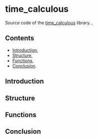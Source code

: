 # time_calculous

Source code of the [time_calculous](https://github.com/Vicken-Ghoubiguian/time_calculous) library...

## Contents

* [Introduction](#introduction),
* [Structure](#Structure),
* [Functions](#functions),
* [Conclusion](#conclusion).

<a name="introduction"></a>
## Introduction

<a name="structure"></a>
## Structure

<a name="functions"></a>
## Functions

<a name="conclusion"></a>
## Conclusion
